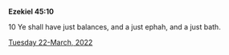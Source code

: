 **Ezekiel 45:10**

10 Ye shall have just balances, and a just ephah, and a just bath.

[Tuesday 22-March, 2022](https://t.me/s/daily_scripture)
